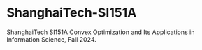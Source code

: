 # ShanghaiTech-SI151A
ShanghaiTech SI151A Convex Optimization and Its Applications in Information Science, Fall 2024.
